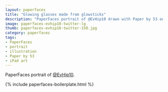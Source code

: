 ```yaml
---
layout: paperfaces
title: "Glowing glasses made from glowsticks"
description: "PaperFaces portrait of @EvHip10 drawn with Paper by 53 on an iPad."
image: paperfaces-evhip10-twitter-lg
thumb: paperfaces-evhip10-twitter-150.jpg
category: paperfaces
tags: 
- PaperFaces
- portrait
- illustration
- Paper by 53
- iPad art
---
```


PaperFaces portrait of [@EvHip10](http://twitter.com/EvHip10).

{% include paperfaces-boilerplate.html %}